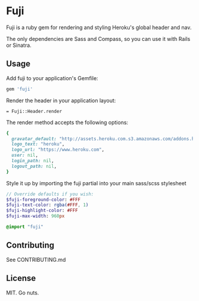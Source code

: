 Fuji
====

Fuji is a ruby gem for rendering and styling Heroku's global header and nav.

The only dependencies are Sass and Compass, so you can use it with Rails or Sinatra.

Usage
-----

Add fuji to your application's Gemfile:

```ruby
gem 'fuji'
```

Render the header in your application layout:

```haml
= Fuji::Header.render
```

The render method accepts the following options:

```ruby
{
  gravatar_default: "http://assets.heroku.com.s3.amazonaws.com/addons.heroku.com/gravatar_default.png",
  logo_text: "heroku",
  logo_url: "https://www.heroku.com",
  user: nil,
  login_path: nil,
  logout_path: nil,
}
```

Style it up by importing the fuji partial into your main sass/scss stylesheet

```sass
// Override defaults if you wish:
$fuji-foreground-color: #FFF
$fuji-text-color: rgba(#FFF, 1)
$fuji-highlight-color: #FFF
$fuji-max-width: 960px

@import "fuji"
```

## Contributing

See CONTRIBUTING.md

## License

MIT. Go nuts.